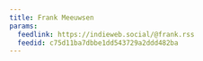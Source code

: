 ```yaml
---
title: Frank Meeuwsen
params:
  feedlink: https://indieweb.social/@frank.rss
  feedid: c75d11ba7dbbe1dd543729a2ddd482ba
---
```

